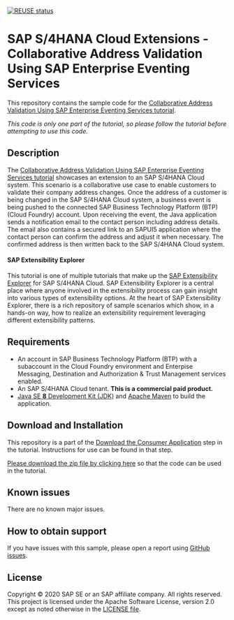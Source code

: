 [![REUSE status](https://api.reuse.software/badge/github.com/SAP-samples/s4hana-ext-address-valid-app)](https://api.reuse.software/info/github.com/SAP-samples/s4hana-ext-address-valid-app)
# SAP S/4HANA Cloud Extensions - Collaborative Address Validation Using SAP Enterprise Eventing Services
This repository contains the sample code for the [Collaborative Address Validation Using SAP Enterprise Eventing Services tutorial](http://tiny.cc/s4-address-valid-app).

*This code is only one part of the tutorial, so please follow the tutorial before attempting to use this code.*

## Description

The [Collaborative Address Validation Using SAP Enterprise Eventing Services tutorial](http://tiny.cc/s4-address-valid-app) showcases an extension to an SAP S/4HANA Cloud system. This scenario is a collaborative use case to enable customers to validate their company address changes. Once the address of a customer is being changed in the SAP S/4HANA Cloud system, a business event is being pushed to the connected SAP Business Technology Platform (BTP) (Cloud Foundry) account. Upon receiving the event, the Java application sends a notification email to the contact person including address details. The email also contains a secured link to an SAPUI5 application where the contact person can confirm the address and adjust it when necessary. The confirmed address is then written back to the SAP S/4HANA Cloud system.

#### SAP Extensibility Explorer

This tutorial is one of multiple tutorials that make up the [SAP Extensibility Explorer](https://sap.com/extends4) for SAP S/4HANA Cloud.
SAP Extensibility Explorer is a central place where anyone involved in the extensibility process can gain insight into various types of extensibility options. At the heart of SAP Extensibility Explorer, there is a rich repository of sample scenarios which show, in a hands-on way, how to realize an extensibility requirement leveraging different extensibility patterns.


Requirements
-------------
- An account in SAP Business Technology Platform (BTP) with a subaccount in the Cloud Foundry environment and Enterpise Messaging, Destination and Authorization & Trust Management services enabled.
- An SAP S/4HANA Cloud tenant. **This is a commercial paid product.**
- [Java SE **8** Development Kit (JDK)](https://www.oracle.com/technetwork/java/javase/downloads/index.html) and [Apache Maven](http://maven.apache.org/download.cgi) to build the application.

Download and Installation
-------------
This repository is a part of the [Download the Consumer Application](https://help.sap.com/viewer/7dde0e0e3a294f01a6f7870731c5e4ad/SHIP/en-US/627ffa846cc54f729279335f3686cd0e.html) step in the tutorial. Instructions for use can be found in that step.

[Please download the zip file by clicking here](https://github.com/SAP/s4hana-ext-address-valid-app/archive/master.zip) so that the code can be used in the tutorial.


Known issues
---------------------
There are no known major issues.

How to obtain support
---------------------
If you have issues with this sample, please open a report using [GitHub issues](https://github.com/SAP/s4hana-ext-address-valid-app/issues).

License
-------
Copyright © 2020 SAP SE or an SAP affiliate company. All rights reserved.
This project is licensed under the Apache Software License, version 2.0 except as noted otherwise in the [LICENSE file](LICENSES/Apache-2.0.txt).
